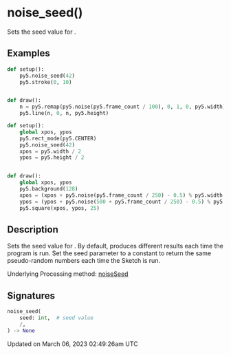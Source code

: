 # noise_seed()

Sets the seed value for [](sketch_noise).

## Examples

<div class="example-table">

<div class="example-row"><div class="example-cell-image">

</div><div class="example-cell-code">

```python
def setup():
    py5.noise_seed(42)
    py5.stroke(0, 10)


def draw():
    n = py5.remap(py5.noise(py5.frame_count / 100), 0, 1, 0, py5.width)
    py5.line(n, 0, n, py5.height)
```

</div></div>

<div class="example-row"><div class="example-cell-image">

</div><div class="example-cell-code">

```python
def setup():
    global xpos, ypos
    py5.rect_mode(py5.CENTER)
    py5.noise_seed(42)
    xpos = py5.width / 2
    ypos = py5.height / 2


def draw():
    global xpos, ypos
    py5.background(128)
    xpos = (xpos + py5.noise(py5.frame_count / 250) - 0.5) % py5.width
    ypos = (ypos + py5.noise(500 + py5.frame_count / 250) - 0.5) % py5.height
    py5.square(xpos, ypos, 25)
```

</div></div>

</div>

## Description

Sets the seed value for [](sketch_noise). By default, [](sketch_noise) produces different results each time the program is run. Set the seed parameter to a constant to return the same pseudo-random numbers each time the Sketch is run.

Underlying Processing method: [noiseSeed](https://processing.org/reference/noiseSeed_.html)

## Signatures

```python
noise_seed(
    seed: int,  # seed value
    /,
) -> None
```

Updated on March 06, 2023 02:49:26am UTC
